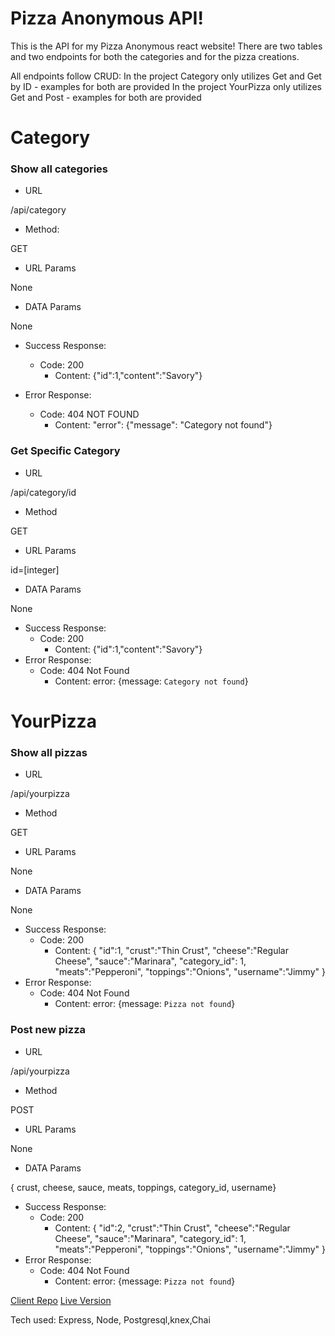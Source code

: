 # Pizza Anonymous API!

This is the API for my Pizza Anonymous react website!
There are two tables and two endpoints for both the categories and for the pizza creations. 

All endpoints follow CRUD:
In the project Category only utilizes Get and Get by ID - examples for both are provided
In the project YourPizza only utilizes Get and Post - examples for both are provided

# Category

### Show all categories

* URL

/api/category

* Method:

GET

* URL Params

None

* DATA Params

None

* Success Response:
   * Code: 200
      * Content: {"id":1,"content":"Savory"}

* Error Response:
   * Code: 404 NOT FOUND  
      * Content: "error": {"message": "Category not found"}

### Get Specific Category

* URL

/api/category/id

* Method

GET

* URL Params

id=[integer]

* DATA Params

None

* Success Response: 
   * Code: 200
      * Content: {"id":1,"content":"Savory"}
* Error Response:
   * Code: 404 Not Found
      * Content: error: {message: `Category not found`}

# YourPizza

### Show all pizzas
* URL

/api/yourpizza

* Method

GET

* URL Params

None

* DATA Params

None

* Success Response: 
   * Code: 200
      * Content: {
         "id":1,
         "crust":"Thin Crust",
         "cheese":"Regular Cheese",
         "sauce":"Marinara",
         "category_id": 1,
         "meats":"Pepperoni",
         "toppings":"Onions",
         "username":"Jimmy"
         }
* Error Response:
   * Code: 404 Not Found
      * Content: error: {message: `Pizza not found`}

### Post new pizza

* URL

/api/yourpizza

* Method

POST

* URL Params

None

* DATA Params

{ crust, cheese, sauce, meats, toppings, category_id, username}

* Success Response: 
   * Code: 200
      * Content: {
         "id":2,
         "crust":"Thin Crust",
         "cheese":"Regular Cheese",
         "sauce":"Marinara",
         "category_id": 1,
         "meats":"Pepperoni",
         "toppings":"Onions",
         "username":"Jimmy"
         }
* Error Response:
   * Code: 404 Not Found
      * Content: error: {message: `Pizza not found`}
 
[Client Repo](https://github.com/smonetc/pizza-anonymous)
[Live Version](https://pizza-anonymous.smonetc.vercel.app/)


Tech used: Express, Node, Postgresql,knex,Chai